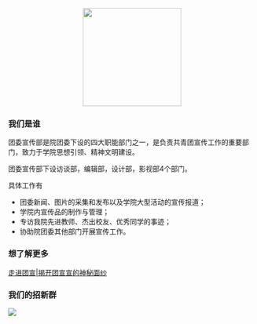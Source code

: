 <div align="center"><img width="200" height="200" src="https://MeganGid.github.io/Welcome/logo.png"/></div>

### 我们是谁

团委宣传部是院团委下设的四大职能部门之一，是负责共青团宣传工作的重要部门，致力于学院思想引领、精神文明建设。

团委宣传部下设访谈部，编辑部，设计部，影视部4个部门。

具体工作有
- 团委新闻、图片的采集和发布以及学院大型活动的宣传报道；
- 学院内宣传品的制作与管理；
- 专访我院先进教师、杰出校友、优秀同学的事迹；
- 协助院团委其他部门开展宣传工作。

### 想了解更多

[走进团宣|揭开团宣宣的神秘面纱](https://mp.weixin.qq.com/s/aj2sJo273P0qGkKzBlNL3g)

### 我们的招新群

![](https://MeganGid.github.io/Welcome/微信图片_20191013124337.jpg)
